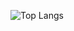 ![Top Langs](https://github-readme-stats.vercel.app/api?username=anacarolinast&show_icons=true&theme=gradient)
